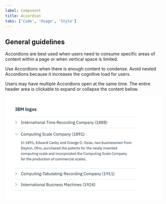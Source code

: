 ```yaml
---
label: Component
title: Accordion
tabs: ['Code', 'Usage', 'Style']
---
```


## General guidelines

Accordions are best used when users need to consume specific areas of content within a page or when vertical space is limited.

Use Accordions when there is enough content to condense. Avoid nested Accordions because it increases the cognitive load for users.

Users may have multiple Accordions open at the same time. The entire header area is clickable to expand or collapse the content below.

![accordion example](images/accordion-usage-1.png)

